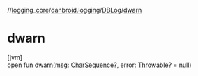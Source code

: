 //[logging_core](../../../index.md)/[danbroid.logging](../index.md)/[DBLog](index.md)/[dwarn](dwarn.md)

# dwarn

[jvm]\
open fun [dwarn](dwarn.md)(msg: [CharSequence](https://kotlinlang.org/api/latest/jvm/stdlib/kotlin/-char-sequence/index.html)?, error: [Throwable](https://kotlinlang.org/api/latest/jvm/stdlib/kotlin/-throwable/index.html)? = null)
